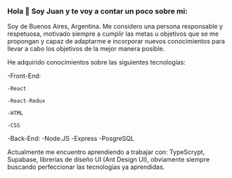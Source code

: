 ### Hola 👋 Soy Juan y te voy a contar un poco sobre mi:

Soy de Buenos Aires, Argentina. Me considero una persona responsable y respetuosa, motivado siempre a cumplir las metas u objetivos que se me propongan y capaz de adaptarme e incorporar nuevos conocimientos para llevar a cabo los objetivos de la mejor manera posible.

He adquirido conocimientos sobre las siguientes tecnologías:

  -Front-End: 
  
    -React
    
    -React-Redux
    
    -HTML
    
    -CSS
    
  -Back-End:
    -Node.JS
    -Express
    -PosgreSQL
    
Actualmente me encuentro aprendiendo a trabajar con: TypeScrypt, Supabase, librerias de diseño UI (Ant Design UI), obviamente siempre buscando perfeccionar las tecnologias ya aprendidas.

<!--
**jmonzani/jmonzani** is a ✨ _special_ ✨ repository because its `README.md` (this file) appears on your GitHub profile.

Here are some ideas to get you started:

- 🔭 I’m currently working on ...
- 🌱 I’m currently learning ...
- 👯 I’m looking to collaborate on ...
- 🤔 I’m looking for help with ...
- 💬 Ask me about ...
- 📫 How to reach me: ...
- 😄 Pronouns: ...
- ⚡ Fun fact: ...
-->
